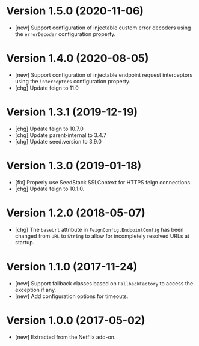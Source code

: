 # Version 1.5.0 (2020-11-06)

* [new] Support configuration of injectable custom error decoders using the `errorDecoder` configuration property.
# Version 1.4.0 (2020-08-05)

* [new] Support configuration of injectable endpoint request interceptors using the `interceptors` configuration property.
* [chg] Update feign to 11.0

# Version 1.3.1 (2019-12-19)

* [chg] Update feign to 10.7.0
* [chg] Update parent-internal to 3.4.7
* [chg] Update seed.version to 3.9.0

# Version 1.3.0 (2019-01-18)

* [fix] Properly use SeedStack SSLContext for HTTPS feign connections.
* [chg] Update feign to 10.1.0.

# Version 1.2.0 (2018-05-07)

* [chg] The `baseUrl` attribute in `FeignConfig.EndpointConfig` has been changed from `URL` to `String` to allow for incompletely resolved URLs at startup.

# Version 1.1.0 (2017-11-24)

* [new] Support fallback classes based on `FallbackFactory` to access the exception if any.
* [new] Add configuration options for timeouts. 

# Version 1.0.0 (2017-05-02)

* [new] Extracted from the Netflix add-on. 
